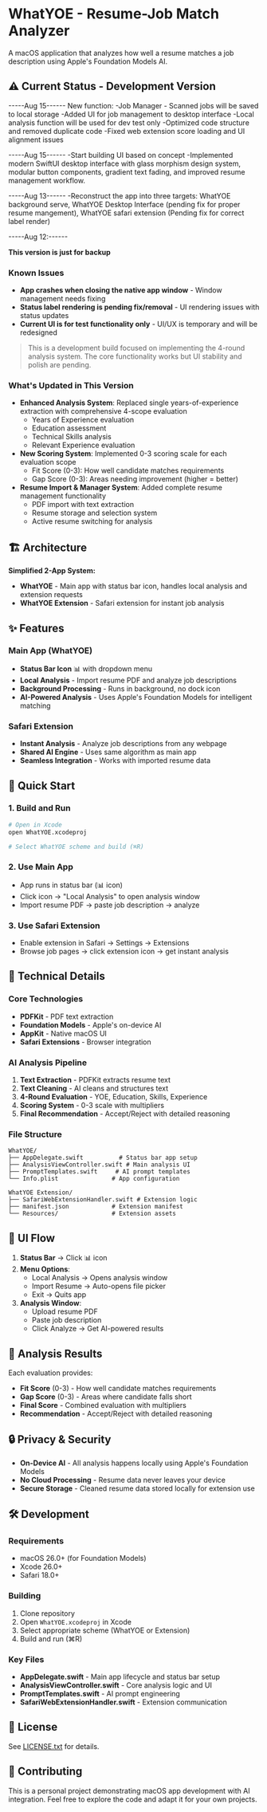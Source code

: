 # WhatYOE - Resume-Job Match Analyzer

A macOS application that analyzes how well a resume matches a job description using Apple's Foundation Models AI.

## ⚠️ Current Status - Development Version
-----Aug 15------
New function: 
-Job Manager - Scanned jobs will be saved to local storage
-Added UI for job management to desktop interface
-Local analysis function will be used for dev test only
-Optimized code structure and removed duplicate code
-Fixed web extension score loading and UI alignment issues

-----Aug 15------
-Start building UI based on concept 
-Implemented modern SwiftUI desktop interface with glass morphism design system, modular button components, gradient text fading, and improved resume management workflow.

-----Aug 13------
-Reconstruct the app into three targets: WhatYOE background serve, WhatYOE Desktop Interface (pending fix for proper resume mangement), WhatYOE safari extension (Pending fix for correct label render)

-----Aug 12:------

**This version is just for backup**

### Known Issues
- **App crashes when closing the native app window** - Window management needs fixing
- **Status label rendering is pending fix/removal** - UI rendering issues with status updates  
- **Current UI is for test functionality only** - UI/UX is temporary and will be redesigned

> This is a development build focused on implementing the 4-round analysis system. The core functionality works but UI stability and polish are pending.

### What's Updated in This Version
- **Enhanced Analysis System**: Replaced single years-of-experience extraction with comprehensive 4-scope evaluation
  - Years of Experience evaluation
  - Education assessment
  - Technical Skills analysis  
  - Relevant Experience evaluation
- **New Scoring System**: Implemented 0-3 scoring scale for each evaluation scope
  - Fit Score (0-3): How well candidate matches requirements
  - Gap Score (0-3): Areas needing improvement (higher = better)
- **Resume Import & Manager System**: Added complete resume management functionality
  - PDF import with text extraction
  - Resume storage and selection system
  - Active resume switching for analysis

## 🏗️ Architecture

**Simplified 2-App System:**
- **WhatYOE** - Main app with status bar icon, handles local analysis and extension requests
- **WhatYOE Extension** - Safari extension for instant job analysis

## ✨ Features

### Main App (WhatYOE)
- **Status Bar Icon** 📊 with dropdown menu
- **Local Analysis** - Import resume PDF and analyze job descriptions
- **Background Processing** - Runs in background, no dock icon
- **AI-Powered Analysis** - Uses Apple's Foundation Models for intelligent matching

### Safari Extension
- **Instant Analysis** - Analyze job descriptions from any webpage
- **Shared AI Engine** - Uses same algorithm as main app
- **Seamless Integration** - Works with imported resume data

## 🚀 Quick Start

### 1. Build and Run
```bash
# Open in Xcode
open WhatYOE.xcodeproj

# Select WhatYOE scheme and build (⌘R)
```

### 2. Use Main App
- App runs in status bar (📊 icon)
- Click icon → "Local Analysis" to open analysis window
- Import resume PDF → paste job description → analyze

### 3. Use Safari Extension
- Enable extension in Safari → Settings → Extensions
- Browse job pages → click extension icon → get instant analysis

## 🔧 Technical Details

### Core Technologies
- **PDFKit** - PDF text extraction
- **Foundation Models** - Apple's on-device AI
- **AppKit** - Native macOS UI
- **Safari Extensions** - Browser integration

### AI Analysis Pipeline
1. **Text Extraction** - PDFKit extracts resume text
2. **Text Cleaning** - AI cleans and structures text
3. **4-Round Evaluation** - YOE, Education, Skills, Experience
4. **Scoring System** - 0-3 scale with multipliers
5. **Final Recommendation** - Accept/Reject with detailed reasoning

### File Structure
```
WhatYOE/
├── AppDelegate.swift          # Status bar app setup
├── AnalysisViewController.swift # Main analysis UI
├── PromptTemplates.swift     # AI prompt templates
└── Info.plist               # App configuration

WhatYOE Extension/
├── SafariWebExtensionHandler.swift # Extension logic
├── manifest.json            # Extension manifest
└── Resources/               # Extension assets
```

## 📱 UI Flow

1. **Status Bar** → Click 📊 icon
2. **Menu Options**:
   - Local Analysis → Opens analysis window
   - Import Resume → Auto-opens file picker
   - Exit → Quits app
3. **Analysis Window**:
   - Upload resume PDF
   - Paste job description
   - Click Analyze → Get AI-powered results

## 🎯 Analysis Results

Each evaluation provides:
- **Fit Score** (0-3) - How well candidate matches requirements
- **Gap Score** (0-3) - Areas where candidate falls short
- **Final Score** - Combined evaluation with multipliers
- **Recommendation** - Accept/Reject with detailed reasoning

## 🔒 Privacy & Security

- **On-Device AI** - All analysis happens locally using Apple's Foundation Models
- **No Cloud Processing** - Resume data never leaves your device
- **Secure Storage** - Cleaned resume data stored locally for extension use

## 🛠️ Development

### Requirements
- macOS 26.0+ (for Foundation Models)
- Xcode 26.0+
- Safari 18.0+

### Building
1. Clone repository
2. Open `WhatYOE.xcodeproj` in Xcode
3. Select appropriate scheme (WhatYOE or Extension)
4. Build and run (⌘R)

### Key Files
- **AppDelegate.swift** - Main app lifecycle and status bar setup
- **AnalysisViewController.swift** - Core analysis logic and UI
- **PromptTemplates.swift** - AI prompt engineering
- **SafariWebExtensionHandler.swift** - Extension communication

## 📄 License

See [LICENSE.txt](LICENSE.txt) for details.

## 🤝 Contributing

This is a personal project demonstrating macOS app development with AI integration. Feel free to explore the code and adapt it for your own projects.
